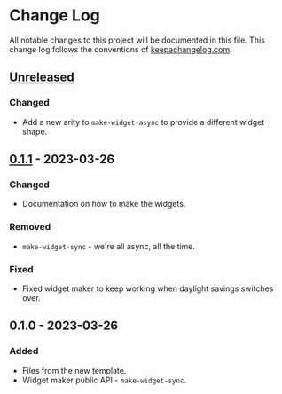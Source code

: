 # Change Log
All notable changes to this project will be documented in this file. This change log follows the conventions of [keepachangelog.com](http://keepachangelog.com/).

## [Unreleased]
### Changed
- Add a new arity to `make-widget-async` to provide a different widget shape.

## [0.1.1] - 2023-03-26
### Changed
- Documentation on how to make the widgets.

### Removed
- `make-widget-sync` - we're all async, all the time.

### Fixed
- Fixed widget maker to keep working when daylight savings switches over.

## 0.1.0 - 2023-03-26
### Added
- Files from the new template.
- Widget maker public API - `make-widget-sync`.

[Unreleased]: https://github.com/your-name/clojure_workshop/compare/0.1.1...HEAD
[0.1.1]: https://github.com/your-name/clojure_workshop/compare/0.1.0...0.1.1

